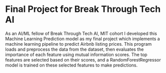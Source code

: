 # Final Project for Break Through Tech AI
As an AI/ML fellow of Break Through Tech AI, MIT cohort I developed this Machine Learning Prediction model as my final project which  implements a machine learning pipeline to predict Airbnb listing prices. This program loads and preprocess the data from the dataset, then evaluates the importance of each feature using mutual information scores. The top features are selected based on their scores, and a RandomForestRegressor model is trained on these selected features to make predictions.
